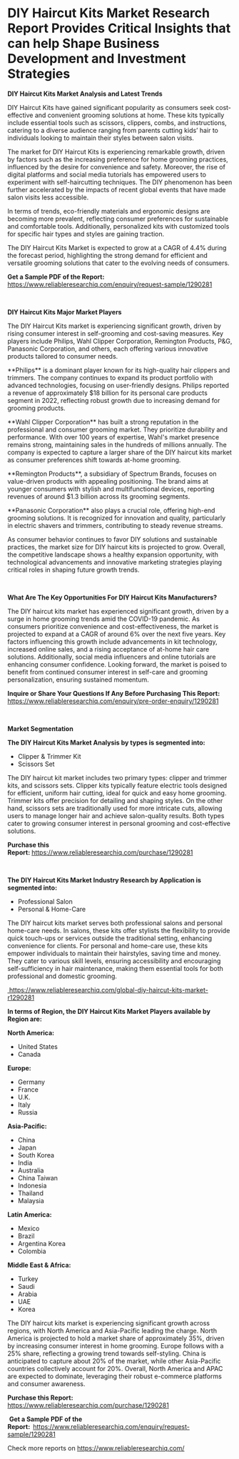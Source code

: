 <p><h1>DIY Haircut Kits Market Research Report Provides Critical Insights that can help Shape Business Development and Investment Strategies</h1></p><p><strong>DIY Haircut Kits Market Analysis and Latest Trends</strong></p>
<p><p>DIY Haircut Kits have gained significant popularity as consumers seek cost-effective and convenient grooming solutions at home. These kits typically include essential tools such as scissors, clippers, combs, and instructions, catering to a diverse audience ranging from parents cutting kids’ hair to individuals looking to maintain their styles between salon visits.</p><p>The market for DIY Haircut Kits is experiencing remarkable growth, driven by factors such as the increasing preference for home grooming practices, influenced by the desire for convenience and safety. Moreover, the rise of digital platforms and social media tutorials has empowered users to experiment with self-haircutting techniques. The DIY phenomenon has been further accelerated by the impacts of recent global events that have made salon visits less accessible.</p><p>In terms of trends, eco-friendly materials and ergonomic designs are becoming more prevalent, reflecting consumer preferences for sustainable and comfortable tools. Additionally, personalized kits with customized tools for specific hair types and styles are gaining traction.</p><p>The DIY Haircut Kits Market is expected to grow at a CAGR of 4.4% during the forecast period, highlighting the strong demand for efficient and versatile grooming solutions that cater to the evolving needs of consumers.</p></p>
<p><strong>Get a Sample PDF of the Report:&nbsp;</strong> <a href="https://www.reliableresearchiq.com/enquiry/request-sample/1290281?utm_campaign=1950&utm_medium=2&utm_source=Github&utm_content=ia&utm_term=05022025&utm_id=diy-haircut-kits">https://www.reliableresearchiq.com/enquiry/request-sample/1290281</a></p>
<p>&nbsp;</p>
<p><strong>DIY Haircut Kits Major Market Players</strong></p>
<p><p>The DIY Haircut Kits market is experiencing significant growth, driven by rising consumer interest in self-grooming and cost-saving measures. Key players include Philips, Wahl Clipper Corporation, Remington Products, P&G, Panasonic Corporation, and others, each offering various innovative products tailored to consumer needs.</p><p>**Philips** is a dominant player known for its high-quality hair clippers and trimmers. The company continues to expand its product portfolio with advanced technologies, focusing on user-friendly designs. Philips reported a revenue of approximately $18 billion for its personal care products segment in 2022, reflecting robust growth due to increasing demand for grooming products.</p><p>**Wahl Clipper Corporation** has built a strong reputation in the professional and consumer grooming market. They prioritize durability and performance. With over 100 years of expertise, Wahl's market presence remains strong, maintaining sales in the hundreds of millions annually. The company is expected to capture a larger share of the DIY haircut kits market as consumer preferences shift towards at-home grooming.</p><p>**Remington Products**, a subsidiary of Spectrum Brands, focuses on value-driven products with appealing positioning. The brand aims at younger consumers with stylish and multifunctional devices, reporting revenues of around $1.3 billion across its grooming segments.</p><p>**Panasonic Corporation** also plays a crucial role, offering high-end grooming solutions. It is recognized for innovation and quality, particularly in electric shavers and trimmers, contributing to steady revenue streams.</p><p>As consumer behavior continues to favor DIY solutions and sustainable practices, the market size for DIY haircut kits is projected to grow. Overall, the competitive landscape shows a healthy expansion opportunity, with technological advancements and innovative marketing strategies playing critical roles in shaping future growth trends.</p></p>
<p>&nbsp;</p>
<p><strong>What Are The Key Opportunities For DIY Haircut Kits Manufacturers?</strong></p>
<p><p>The DIY haircut kits market has experienced significant growth, driven by a surge in home grooming trends amid the COVID-19 pandemic. As consumers prioritize convenience and cost-effectiveness, the market is projected to expand at a CAGR of around 6% over the next five years. Key factors influencing this growth include advancements in kit technology, increased online sales, and a rising acceptance of at-home hair care solutions. Additionally, social media influencers and online tutorials are enhancing consumer confidence. Looking forward, the market is poised to benefit from continued consumer interest in self-care and grooming personalization, ensuring sustained momentum.</p></p>
<p><strong>Inquire or Share Your Questions If Any Before Purchasing This Report:</strong> <a href="https://www.reliableresearchiq.com/enquiry/pre-order-enquiry/1290281?utm_campaign=1950&utm_medium=2&utm_source=Github&utm_content=ia&utm_term=05022025&utm_id=diy-haircut-kits">https://www.reliableresearchiq.com/enquiry/pre-order-enquiry/1290281</a></p>
<p>&nbsp;</p>
<p><strong>Market Segmentation</strong></p>
<p><strong>The DIY Haircut Kits Market Analysis by types is segmented into:</strong></p>
<p><ul><li>Clipper & Trimmer Kit</li><li>Scissors Set</li></ul></p>
<p><p>The DIY haircut kit market includes two primary types: clipper and trimmer kits, and scissors sets. Clipper kits typically feature electric tools designed for efficient, uniform hair cutting, ideal for quick and easy home grooming. Trimmer kits offer precision for detailing and shaping styles. On the other hand, scissors sets are traditionally used for more intricate cuts, allowing users to manage longer hair and achieve salon-quality results. Both types cater to growing consumer interest in personal grooming and cost-effective solutions.</p></p>
<p><strong>Purchase this Report:&nbsp;</strong><a href="https://www.reliableresearchiq.com/purchase/1290281?utm_campaign=1950&utm_medium=2&utm_source=Github&utm_content=ia&utm_term=05022025&utm_id=diy-haircut-kits">https://www.reliableresearchiq.com/purchase/1290281</a></p>
<p>&nbsp;</p>
<p><strong>The DIY Haircut Kits Market Industry Research by Application is segmented into:</strong></p>
<p><ul><li>Professional Salon</li><li>Personal & Home-Care</li></ul></p>
<p><p>The DIY haircut kits market serves both professional salons and personal home-care needs. In salons, these kits offer stylists the flexibility to provide quick touch-ups or services outside the traditional setting, enhancing convenience for clients. For personal and home-care use, these kits empower individuals to maintain their hairstyles, saving time and money. They cater to various skill levels, ensuring accessibility and encouraging self-sufficiency in hair maintenance, making them essential tools for both professional and domestic grooming.</p></p>
<p><a href="https://www.reliableresearchiq.com/global-diy-haircut-kits-market-r1290281?utm_campaign=1950&utm_medium=2&utm_source=Github&utm_content=ia&utm_term=05022025&utm_id=diy-haircut-kits">&nbsp;https://www.reliableresearchiq.com/global-diy-haircut-kits-market-r1290281</a></p>
<p><strong>In terms of Region, the DIY Haircut Kits Market Players available by Region are:</strong></p>
<p>
    <p> <strong> North America: </strong>
        <ul>
            <li>United States</li>
            <li>Canada</li>
        </ul>
        </p> 
    <p> <strong> Europe: </strong>
        <ul>
            <li>Germany</li>
            <li>France</li>
            <li>U.K.</li>
            <li>Italy</li>
            <li>Russia</li>
        </ul>
        </p> 
    <p> <strong> Asia-Pacific: </strong>
        <ul>
            <li>China</li>
            <li>Japan</li>
            <li>South Korea</li>
            <li>India</li>
            <li>Australia</li>
            <li>China Taiwan</li>
            <li>Indonesia</li>
            <li>Thailand</li>
            <li>Malaysia</li>
        </ul>
        </p> 
    <p> <strong> Latin America: </strong>
        <ul>
            <li>Mexico</li>
            <li>Brazil</li>
            <li>Argentina Korea</li>
            <li>Colombia</li>
        </ul>
        </p> 
    <p> <strong> Middle East & Africa: </strong>
        <ul>
            <li>Turkey</li>
            <li>Saudi</li>
            <li>Arabia</li>
            <li>UAE</li>
            <li>Korea</li>
        </ul>
    </p>
    </p>
<p><p>The DIY haircut kits market is experiencing significant growth across regions, with North America and Asia-Pacific leading the charge. North America is projected to hold a market share of approximately 35%, driven by increasing consumer interest in home grooming. Europe follows with a 25% share, reflecting a growing trend towards self-styling. China is anticipated to capture about 20% of the market, while other Asia-Pacific countries collectively account for 20%. Overall, North America and APAC are expected to dominate, leveraging their robust e-commerce platforms and consumer awareness.</p></p>
<p><strong>Purchase this Report: </strong><a href="https://www.reliableresearchiq.com/purchase/1290281?utm_campaign=1950&utm_medium=2&utm_source=Github&utm_content=ia&utm_term=05022025&utm_id=diy-haircut-kits">https://www.reliableresearchiq.com/purchase/1290281</a></p>
<p>&nbsp;<strong>Get a Sample PDF of the Report:&nbsp;&nbsp;</strong><a href="https://www.reliableresearchiq.com/enquiry/request-sample/1290281?utm_campaign=1950&utm_medium=2&utm_source=Github&utm_content=ia&utm_term=05022025&utm_id=diy-haircut-kits">https://www.reliableresearchiq.com/enquiry/request-sample/1290281</a></p>
<p><strong></strong></p>
<p>Check more reports on <a href="https://www.reliableresearchiq.com/?utm_campaign=1950&utm_medium=2&utm_source=Github&utm_content=ia&utm_term=05022025&utm_id=diy-haircut-kits">https://www.reliableresearchiq.com/</a></p>
